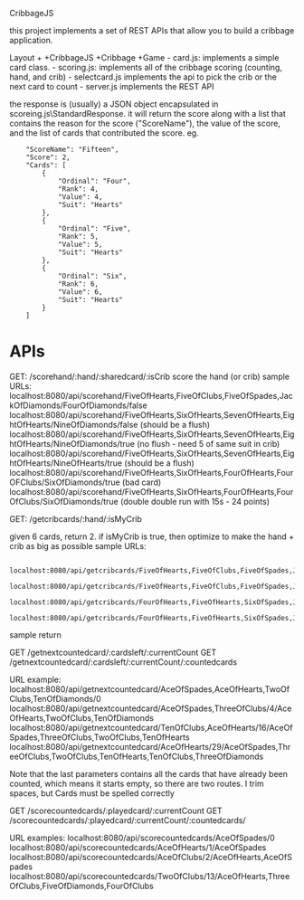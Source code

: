 CribbageJS

this project implements a set of REST APIs that allow you to build a cribbage application.

Layout
+
+CribbageJS
    +Cribbage
        +Game
            - card.js:        implements a simple card class.
            - scoring.js:     implements all of the cribbage scoring (counting, hand, and crib)
            - selectcard.js   implements the api to pick the crib or the next card to count
        - server.js           implements the REST API

the response is (usually) a JSON object encapsulated in scoreing.js\StandardResponse.  it will return the score along with a list
that contains the reason for the score ("ScoreName"), the value of the score, and the list of cards that contributed the score. eg.

        "ScoreName": "Fifteen",
        "Score": 2,
        "Cards": [
            {
                "Ordinal": "Four",
                "Rank": 4,
                "Value": 4,
                "Suit": "Hearts"
            },
            {
                "Ordinal": "Five",
                "Rank": 5,
                "Value": 5,
                "Suit": "Hearts"
            },
            {
                "Ordinal": "Six",
                "Rank": 6,
                "Value": 6,
                "Suit": "Hearts"
            }
        ]

APIs
====

GET: /scorehand/:hand/:sharedcard/:isCrib
score the hand (or crib)
sample URLs:
            localhost:8080/api/scorehand/FiveOfHearts,FiveOfClubs,FiveOfSpades,JackOfDiamonds/FourOfDiamonds/false
            localhost:8080/api/scorehand/FiveOfHearts,SixOfHearts,SevenOfHearts,EightOfHearts/NineOfDiamonds/false  (should be a flush)
            localhost:8080/api/scorehand/FiveOfHearts,SixOfHearts,SevenOfHearts,EightOfHearts/NineOfDiamonds/true   (no flush - need 5 of same suit in crib)
            localhost:8080/api/scorehand/FiveOfHearts,SixOfHearts,SevenOfHearts,EightOfHearts/NineOfHearts/true     (should be a flush)
            localhost:8080/api/scorehand/FiveOfHearts,SixOfHearts,FourOfHearts,FourOFClubs/SixOfDiamonds/true     (bad card)
            localhost:8080/api/scorehand/FiveOfHearts,SixOfHearts,FourOfHearts,FourOfClubs/SixOfDiamonds/true     (double double run with 15s - 24 points)


GET: /getcribcards/:hand/:isMyCrib

given 6 cards, return 2.  if isMyCrib is true, then optimize to make the hand + crib as big as possible
sample URLs:

                localhost:8080/api/getcribcards/FiveOfHearts,FiveOfClubs,FiveOfSpades,JackOfDiamonds,SixOfClubs,FourOfDiamonds/false  
                localhost:8080/api/getcribcards/FiveOfHearts,FiveOfClubs,FiveOfSpades,JackOfDiamonds,SixOfClubs,FourOfDiamonds/true   
                localhost:8080/api/getcribcards/FourOfHearts,FiveOfHearts,SixOfSpades,JackOfHearts,QueenOfHearts,SixOfDiamonds/true  
                localhost:8080/api/getcribcards/FourOfHearts,FiveOfHearts,SixOfSpades,JackOfHearts,QueenOfHearts,SixOfDiamonds/false  

sample return

GET /getnextcountedcard/:cardsleft/:currentCount
GET /getnextcountedcard/:cardsleft/:currentCount/:countedcards

URL example:
               localhost:8080/api/getnextcountedcard/AceOfSpades,AceOfHearts,TwoOfClubs,TenOfDiamonds/0
               localhost:8080/api/getnextcountedcard/AceOfSpades,ThreeOfClubs/4/AceOfHearts,TwoOfClubs,TenOfDiamonds
                localhost:8080/api/getnextcountedcard/TenOfClubs,AceOfHearts/16/AceOfSpades,ThreeOfClubs,TwoOfClubs,TenOfHearts
                localhost:8080/api/getnextcountedcard/AceOfHearts/29/AceOfSpades,ThreeOfClubs,TwoOfClubs,TenOfHearts,TenOfClubs,ThreeOfDiamonds

Note that the last parameters contains all the cards that have already been counted, which means it starts empty, so there are two routes.
I trim spaces, but Cards must be spelled correctly

GET /scorecountedcards/:playedcard/:currentCount
GET /scorecountedcards/:playedcard/:currentCount/:countedcards/

URL examples:
                localhost:8080/api/scorecountedcards/AceOfSpades/0
               localhost:8080/api/scorecountedcards/AceOfHearts/1/AceOfSpades
               localhost:8080/api/scorecountedcards/AceOfClubs/2/AceOfHearts,AceOfSpades
               localhost:8080/api/scorecountedcards/TwoOfClubs/13/AceOfHearts,ThreeOfClubs,FiveOfDiamonds,FourOfClubs




    
